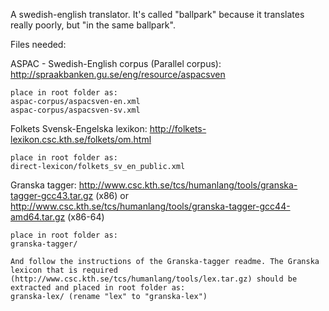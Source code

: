 A swedish-english translator. It's called "ballpark" because it translates really poorly, but "in the same ballpark".

Files needed:

ASPAC - Swedish-English corpus (Parallel corpus):
http://spraakbanken.gu.se/eng/resource/aspacsven

	place in root folder as:
	aspac-corpus/aspacsven-en.xml
	aspac-corpus/aspacsven-sv.xml

Folkets Svensk-Engelska lexikon:
http://folkets-lexikon.csc.kth.se/folkets/om.html

	place in root folder as:
	direct-lexicon/folkets_sv_en_public.xml


Granska tagger:
http://www.csc.kth.se/tcs/humanlang/tools/granska-tagger-gcc43.tar.gz (x86)
or
http://www.csc.kth.se/tcs/humanlang/tools/granska-tagger-gcc44-amd64.tar.gz (x86-64)

	place in root folder as:
	granska-tagger/

	And follow the instructions of the Granska-tagger readme. The Granska lexicon that is required
    (http://www.csc.kth.se/tcs/humanlang/tools/lex.tar.gz) should be extracted and placed in root folder as:
	granska-lex/ (rename "lex" to "granska-lex")



